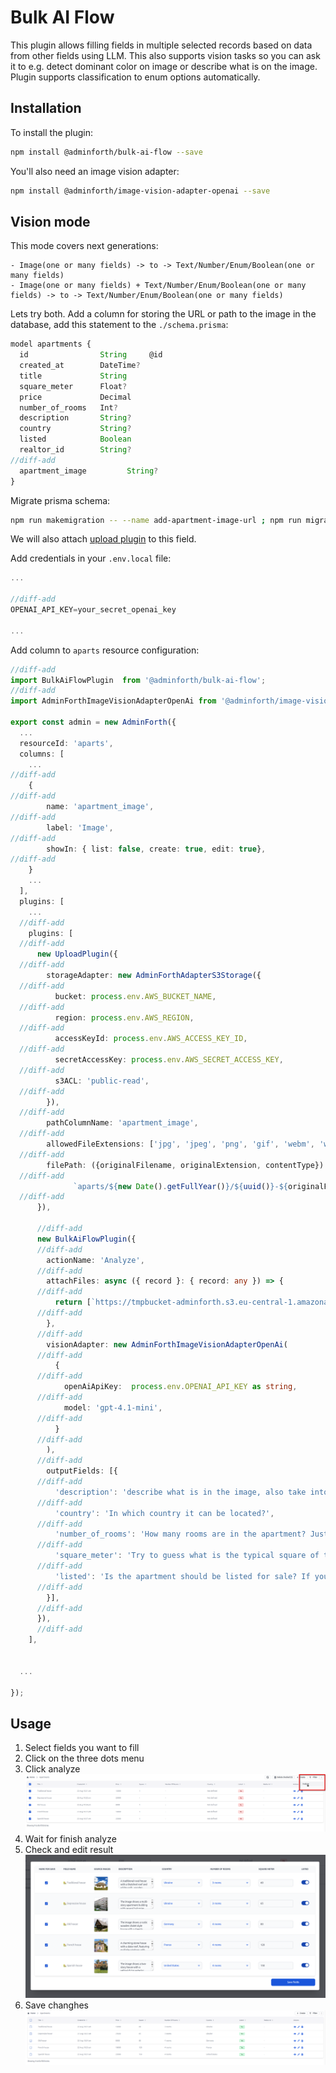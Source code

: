 # Bulk AI Flow

This plugin allows filling fields in multiple selected records based on data from other fields using LLM.
This also supports vision tasks so you can ask it to e.g. detect dominant color on image or describe what is on the image. Plugin supports classification to enum options automatically.

## Installation

To install the plugin:

```bash
npm install @adminforth/bulk-ai-flow --save
```

You'll also need an image vision adapter:

```bash
npm install @adminforth/image-vision-adapter-openai --save
```


## Vision mode

This mode covers next generations:

```
- Image(one or many fields) -> to -> Text/Number/Enum/Boolean(one or many fields)
- Image(one or many fields) + Text/Number/Enum/Boolean(one or many fields) -> to -> Text/Number/Enum/Boolean(one or many fields)
```

Lets try both. Add a column for storing the URL or path to the image in the database, add this statement to the `./schema.prisma`:

```ts title="./schema.prisma"
model apartments {
  id                String     @id
  created_at        DateTime?
  title             String
  square_meter      Float?
  price             Decimal
  number_of_rooms   Int?
  description       String?
  country           String?
  listed            Boolean
  realtor_id        String?
//diff-add
  apartment_image         String?
}
```

Migrate prisma schema:

```bash
npm run makemigration -- --name add-apartment-image-url ; npm run migrate:local
```

We will also attach [upload plugin](/docs/tutorial/Plugins/upload/) to this field.


Add credentials in your `.env.local` file:
```ts title=".env"
...

//diff-add
OPENAI_API_KEY=your_secret_openai_key

...
```


Add column to `aparts` resource configuration:

```ts title="./resources/apartments.ts"
//diff-add
import BulkAiFlowPlugin  from '@adminforth/bulk-ai-flow';
//diff-add
import AdminForthImageVisionAdapterOpenAi from '@adminforth/image-vision-adapter-openai';

export const admin = new AdminForth({
  ...
  resourceId: 'aparts',
  columns: [
    ...
//diff-add
    {
//diff-add
        name: 'apartment_image',
//diff-add
        label: 'Image',
//diff-add
        showIn: { list: false, create: true, edit: true},
//diff-add
    }
    ...
  ],
  plugins: [
    ...
  //diff-add
    plugins: [
  //diff-add
      new UploadPlugin({
  //diff-add
        storageAdapter: new AdminForthAdapterS3Storage({
  //diff-add
          bucket: process.env.AWS_BUCKET_NAME,
  //diff-add
          region: process.env.AWS_REGION,
  //diff-add
          accessKeyId: process.env.AWS_ACCESS_KEY_ID,
  //diff-add
          secretAccessKey: process.env.AWS_SECRET_ACCESS_KEY,
  //diff-add
          s3ACL: 'public-read',
  //diff-add
        }),
  //diff-add
        pathColumnName: 'apartment_image',
  //diff-add
        allowedFileExtensions: ['jpg', 'jpeg', 'png', 'gif', 'webm', 'webp'],
  //diff-add
        filePath: ({originalFilename, originalExtension, contentType}) => 
  //diff-add
              `aparts/${new Date().getFullYear()}/${uuid()}-${originalFilename}.${originalExtension}`,
  //diff-add
      }),

      //diff-add
      new BulkAiFlowPlugin({
      //diff-add
        actionName: 'Analyze',
      //diff-add
        attachFiles: async ({ record }: { record: any }) => {
      //diff-add
          return [`https://tmpbucket-adminforth.s3.eu-central-1.amazonaws.com/${record.apartment_image}`];
      //diff-add
        },
      //diff-add
        visionAdapter: new AdminForthImageVisionAdapterOpenAi(
      //diff-add
          {
      //diff-add
            openAiApiKey:  process.env.OPENAI_API_KEY as string,
      //diff-add
            model: 'gpt-4.1-mini',
      //diff-add
          }
      //diff-add
        ),
      //diff-add
        outputFields: [{ 
      //diff-add
          'description': 'describe what is in the image, also take into account that price is {{price}}', 
      //diff-add
          'country': 'In which country it can be located?', 
      //diff-add
          'number_of_rooms': 'How many rooms are in the apartment? Just try to guess what is a typical one. If you do not know, just guess',
      //diff-add
          'square_meter': 'Try to guess what is the typical square of the apartment in square meters? If you do not know, just guess',
      //diff-add
          'listed': 'Is the apartment should be listed for sale? If you do not know, just guess, return boolean value',
      //diff-add
        }],
      //diff-add
      }),
      //diff-add
    ],

  
  ...

});
```

## Usage
1. Select fields you want to fill
2. Click on the three dots menu
3. Click analyze 
![alt text](Bulk-vision-1.png)
4. Wait for finish analyze
5. Check and edit result
![alt text](Bulk-vision-2.png)
6. Save changhes
![alt text](Bulk-vision-3.png)
